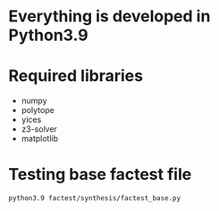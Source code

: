 # Everything is developed in Python3.9

# Required libraries
- numpy
- polytope
- yices
- z3-solver
- matplotlib

# Testing base factest file
```
python3.9 factest/synthesis/factest_base.py
```